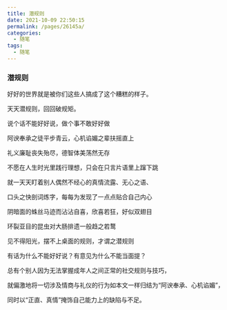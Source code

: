 ```yaml
---
title: 潜规则
date: 2021-10-09 22:50:15
permalink: /pages/26145a/
categories:
  - 随笔
tags:
  - 随笔
---
```

### 潜规则

好好的世界就是被你们这些人搞成了这个糟糕的样子。

天天潜规则，回回破规矩。

说个话不能好好说，做个事不敢好好做

阿谀奉承之徒平步青云，心机谄媚之辈扶摇直上

礼义廉耻丧失殆尽，德智体美荡然无存

不愿在人生时光里践行理想，只会在只言片语里上蹿下跳

就一天天盯着别人偶然不经心的真情流露、无心之语、

口头之快剖词炼字，每每为发现了一点点贴合自己内心

阴暗面的蛛丝马迹而沾沾自喜，欣喜若狂，好似双翅目

环裂亚目的昆虫对大肠排遗一般趋之若鹜



见不得阳光，摆不上桌面的规则，才谓之潜规则

有话为什么不能好好说？有意见为什么不能当面提？

总有个别人因为无法掌握成年人之间正常的社交规则与技巧，

就偏激地将一切涉及情商与礼仪的行为如本文一样归结为“阿谀奉承、心机谄媚”，

同时以“正直、真情”掩饰自己能力上的缺陷与不足。